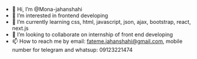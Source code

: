 - 👋 Hi, I’m @Mona-jahanshahi
- 👀 I’m interested in frontend developing
- 🌱 I’m currently learning css, html, javascript, json, ajax, bootstrap, react, next.js
- 💞️ I’m looking to collaborate on internship of front end developing
- 📫 How to reach me by email: fateme.jahanshahi@gmail.com, mobile number for telegram and whatsup: 09123221474

<!---
Mona-jahanshahi/Mona-jahanshahi is a ✨ special ✨ repository because its `README.md` (this file) appears on your GitHub profile.
You can click the Preview link to take a look at your changes.
--->
